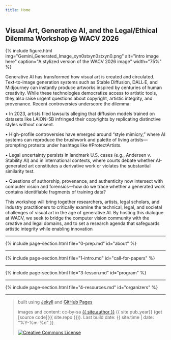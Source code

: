 ```yaml
---
title: Home
---
```


<section id="home" class="section-hero" markdown="1">

# Visual Art, Generative AI, and the Legal/Ethical Dilemma Workshop @ WACV 2026

{% include figure.html img="Gemini_Generated_Image_xyn0stxyn0stxyn0.png" alt="intro image here" caption="A stylized version of the WACV 2026 image" width="75%" %}

Generative AI has transformed how visual art is created and circulated. Text-to-image generation systems such as Stable Diffusion, DALL·E, and Midjourney can instantly produce artworks inspired by centuries of human creativity. While these technologies democratize access to artistic tools, they also raise urgent questions about copyright, artistic integrity, and provenance. Recent controversies underscore the dilemma:

• In 2023, artists filed lawsuits alleging that diffusion models trained on datasets like LAION-5B infringed their copyrights by replicating distinctive styles without consent.

• High-profile controversies have emerged around “style mimicry,” where AI systems can reproduce the brushwork and palette of living artists—prompting protests under hashtags like #ProtectArtists.

• Legal uncertainty persists in landmark U.S. cases (e.g., Andersen v. Stability AI) and in international contexts, where courts debate whether AI-generated art constitutes a derivative work or violates the substantial similarity test.

• Questions of authorship, provenance, and authenticity now intersect with computer vision and forensics—how do we trace whether a generated work contains identifiable fragments of training data?

This workshop will bring together researchers, artists, legal scholars, and industry practitioners to critically examine the technical, legal, and societal challenges of visual art in the age of generative AI. By hosting this dialogue at WACV, we seek to bridge the computer vision community with the creative and legal domains, and to set a research agenda that safeguards artistic integrity while enabling innovation

</section>

---

<div markdown="0">
{% include page-section.html file="0-prep.md" id="about" %}
</div>

---

<div markdown="0">
{% include page-section.html file="1-intro.md" id="call-for-papers" %}
</div>

---

<div markdown="0">
{% include page-section.html file="3-lesson.md" id="program" %}
</div>

---

<div markdown="0">
{% include page-section.html file="4-resources.md" id="organizers" %}
</div>

---

<div class="page-footer" markdown="1">

> built using [Jekyll](https://jekyllrb.com/) and [GitHub Pages](https://pages.github.com/)
>
> images and content: cc-by-sa <a href="https://github.com/{{ site.github_username }}">{{ site.author }}</a> {{ site.pub_year}} (get [source code]({{ site.repo }})).
> Last build date: {{ site.time | date: "%Y-%m-%d" }}.
>
> <a href="http://creativecommons.org/licenses/by-sa/4.0/" rel="license"><img style="border-width: 0;" src="https://i.creativecommons.org/l/by-sa/4.0/88x31.png" alt="Creative Commons License" /></a>

</div>

